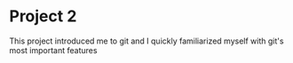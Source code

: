 # Project 2
This project introduced me to git and I quickly familiarized myself with git's most important features
